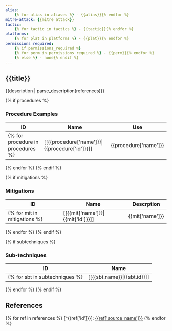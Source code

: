 ```yaml
---
alias:
    {% for alias in aliases %} - {{alias}}{% endfor %}
mitre-attack: {{mitre_attack}}
tactic: 
    {% for tactic in tactics %} - {{tactic}}{% endfor %}
platforms:
    {% for plat in platforms %} - {{plat}}{% endfor %}
permissions required:
    {% if permissions_required %}
    {% for perm in permissions_required %} - {{perm}}{% endfor %}
    {% else %} - none{% endif %}
---
```


## {{title}}

{{description | parse_description(references)}}

{% if procedures %}
### Procedure Examples
| ID | Name | Use |
| --- | --- | --- |
{% for procedure in procedures %}| [[{{procedure['name']}}\|{{procedure['id']}}]] | {{procedure['name']}} | {{ procedure['description'] | parse_description(references) }} |
{% endfor %}
{% endif %}

{% if mitigations %}
### Mitigations
| ID | Name | Descrption |
| --- | --- | --- |
{% for mit in mitigations %}| [[{{mit['name']}}\|{{mit['id']}}]] | {{mit['name']}} | {{mit['description'] | parse_description(references)}} |
{% endfor %}
{% endif %}

{% if subtechniques %}
### Sub-techniques
| ID | Name |
| --- | --- |
{% for sbt in subtechniques %}| [[{{sbt.name}}\|{{sbt.id}}]] | {{sbt.name}} |
{% endfor %}
{% endif %}

## References
{% for ref in references %}
[^{{ref['id']}}]: [{{ref['source_name']}}]({{ref['url']}})
{% endfor %}

